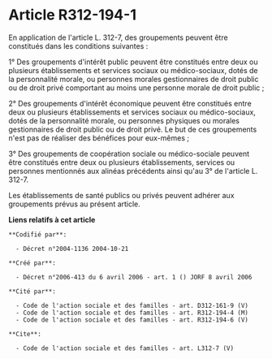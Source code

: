 # Article R312-194-1

En application de l'article L. 312-7, des groupements peuvent être constitués dans les conditions suivantes : 

1° Des groupements d'intérêt public peuvent être constitués entre deux ou plusieurs établissements et services sociaux ou
médico-sociaux, dotés de la personnalité morale, ou personnes morales gestionnaires de droit public ou de droit privé
comportant au moins une personne morale de droit public ; 

2° Des groupements d'intérêt économique peuvent être constitués entre deux ou plusieurs établissements et services sociaux ou
médico-sociaux, dotés de la personnalité morale, ou personnes physiques ou morales gestionnaires de droit public ou de droit
privé. Le but de ces groupements n'est pas de réaliser des bénéfices pour eux-mêmes ; 

3° Des groupements de coopération sociale ou médico-sociale peuvent être constitués entre deux ou plusieurs établissements,
services ou personnes mentionnés aux alinéas précédents ainsi qu'au 3° de l'article L. 312-7. 

Les établissements de santé publics ou privés peuvent adhérer aux groupements prévus au présent article.

**Liens relatifs à cet article**

	**Codifié par**:

	  - Décret n°2004-1136 2004-10-21

	**Créé par**:

	  - Décret n°2006-413 du 6 avril 2006 - art. 1 () JORF 8 avril 2006

	**Cité par**:

	  - Code de l'action sociale et des familles - art. D312-161-9 (V)
	  - Code de l'action sociale et des familles - art. R312-194-4 (M)
	  - Code de l'action sociale et des familles - art. R312-194-6 (V)

	**Cite**:

	  - Code de l'action sociale et des familles - art. L312-7 (V)
